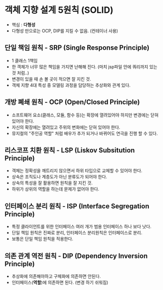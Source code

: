 # 객체 지향 설계 5원칙 (SOLID)
- 핵심 : **다형성**
- 다형성 만으로는 OCP, DIP를 지킬 수 없음. (컨테이너 사용)

## 단일 책임 원칙 - SRP (Single Response Principle)
- 1 클래스 1책임
- 한 객체가 너무 많은 책임을 가지면 난해해 진다. (마치 jsp파일 안에 쿼리까지 있는 것 처럼..)
- 변경이 있을 때 손 볼 곳이 적으면 잘 지킨 것.
- 객체 지향 4대 특성 중 모델링 과정을 담당하는 추상화와 관계 있다.

## 개방 폐쇄 원칙 - OCP (Open/Closed Principle)
- 소프트웨어 요소(클래스, 모듈, 함수 등)는 확장에 열려있어야 하지만 변경에는 닫혀 있어야 한다.
- 자신의 확장에는 열려있고 주위의 변화에는 닫혀 있어야 한다.
- 뮤지컬의 "주인공 역할" 처럼 배우가 추가 되거나 바뀌어도 연극을 진행 할 수 있다. 

## 리스코프 치환 원칙 - LSP (Liskov Subsitution Principle)
- 객체는 정확성을 깨트리지 않으면서 하위 타입으로 교체할 수 있어야 한다.
- 상속은 조직도나 계층도가 아닌 분류도가 되어야 한다. 
- 상속의 특성을 잘 활용하면 원칙을 잘 지킨 것.
- 하위가 상위의 역할을 하는데 문제가 없어야 한다.

## 인터페이스 분리 원칙 - ISP (Interface Segregation Principle)
- 특정 클라이언트를 위한 인터페이스 여러 개가 범용 인터페이스 하나 보다 낫다.
- 단일 책임 원칙은 진짜로 분리, 인터페이스 분리원칙은 인터페이스로 분리.
- 보통은 단일 책임 원칙을 적용한다. 

## 의존 관계 역전 원칙 - DIP (Dependency Inversion Principle)
- 추상화에 의존해야하고 구체화에 의존하면 안된다.
- 인터페이스(**역할**)에 의존하면 된다. (변경 하기 쉬워짐)
